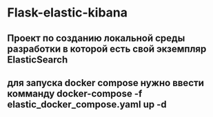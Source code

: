 # Flask-elastic-kibana
## Проект по созданию локальной среды разработки  в которой есть свой экземпляр ElasticSearch
## для запуска docker compose  нужно ввести комманду docker-compose -f elastic_docker_compose.yaml up -d 
